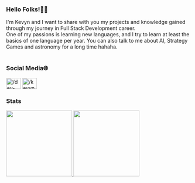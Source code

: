 ### Hello Folks!👋🏻

<quote>
I'm Kevyn and I want to share with you my projects and knowledge gained through my journey in Full Stack Development career. <br>
One of my passions is learning new languages, and I try to learn at least the basics of one language per year. You can also
talk to me about AI, Strategy Games and astronomy for a long time hahaha. </quote>
<br>
<br>

### Social Media🌐

<p align="left">
  <a href="https://instagram.com/dev-marsu" target="blank"><img align="center" src="https://cdn.jsdelivr.net/npm/simple-icons@3.0.1/icons/instagram.svg" alt="/dev-marsu" height="30" width="40"/></a>
  <a href="https://linkedin.com/in/kevynmarsu" target="blank"><img align="center" src="https://cdn.jsdelivr.net/npm/simple-icons@3.0.1/icons/linkedin.svg" alt="/kevynmars" height="30" width="40"/></a>
</p>

### Stats 
<a href="https://github.com/dev-marsu">
    <img height="180em" src="https://github-readme-stats.vercel.app/api?username=dev-marsu&show_icons=true&theme=omni" />
</a>

<a href="https://github.com/dev-marsu">
    <img height="180em" src="https://github-readme-stats.vercel.app/api/top-langs/?username=dev-marsu&layout=compact&theme=omni" />
</a>
